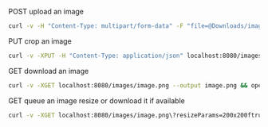 POST upload an image
```bash
curl -v -H "Content-Type: multipart/form-data" -F "file=@Downloads/image.png" localhost:8080/images
```

PUT crop an image
```bash
curl -v -XPUT -H "Content-Type: application/json" localhost:8080/images/image.png -d '{"x":100,"y":300,"width":200,"height":100}'
```

GET download an image
```bash
curl -v -XGET localhost:8080/images/image.png --output image.png && open image.png
```

GET queue an image resize or download it if available
```bash
curl -v -XGET localhost:8080/images/image.png\?resizeParams=200x200ftrue --output image.png && open image.png
```

